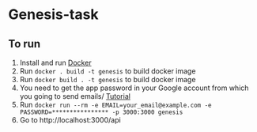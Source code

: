 # Genesis-task
## To run

1. Install and run [Docker](https://www.docker.com/)
2. Run `docker . build -t genesis` to build docker image
2. Run `docker build . -t genesis` to build docker image
3. You need to get the app password in your Google account from which you going to send emails/ [Tutorial](https://support.google.com/accounts/answer/185833?hl=ru)
4. Run `docker run --rm -e EMAIL=your_email@example.com -e PASSWORD=**************** -p 3000:3000 genesis`
5. Go to http://localhost:3000/api
